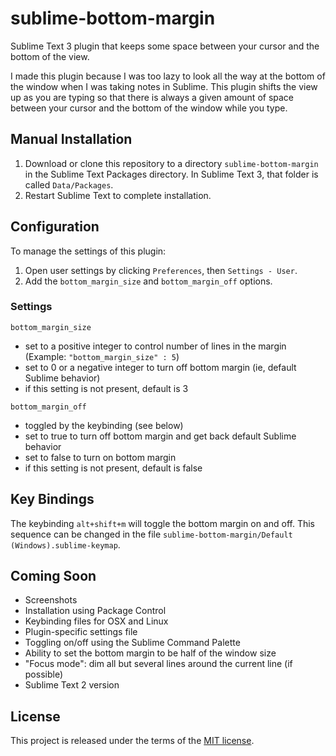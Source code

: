 # sublime-bottom-margin

Sublime Text 3 plugin that keeps some space between your cursor and the bottom of the view.

I made this plugin because I was too lazy to look all the way at the bottom of the window when I was taking notes in Sublime. This plugin shifts the view up as you are typing so that there is always a given amount of space between your cursor and the bottom of the window while you type.

## Manual Installation

1. Download or clone this repository to a directory `sublime-bottom-margin` in the Sublime Text Packages directory. In Sublime Text 3, that folder is called `Data/Packages`.
2. Restart Sublime Text to complete installation.

## Configuration

To manage the settings of this plugin:

1. Open user settings by clicking `Preferences`, then `Settings - User`.
2. Add the `bottom_margin_size` and `bottom_margin_off` options.

### Settings

`bottom_margin_size`

- set to a positive integer to control number of lines in the margin (Example: `"bottom_margin_size" : 5`)
- set to 0 or a negative integer to turn off bottom margin (ie, default Sublime behavior)
- if this setting is not present, default is 3

`bottom_margin_off`

- toggled by the keybinding (see below)
- set to true to turn off bottom margin and get back default Sublime behavior
- set to false to turn on bottom margin
- if this setting is not present, default is false


## Key Bindings

The keybinding `alt+shift+m` will toggle the bottom margin on and off. This sequence can be changed in the file `sublime-bottom-margin/Default (Windows).sublime-keymap`.

## Coming Soon

- Screenshots
- Installation using Package Control
- Keybinding files for OSX and Linux
- Plugin-specific settings file
- Toggling on/off using the Sublime Command Palette
- Ability to set the bottom margin to be half of the window size
- "Focus mode": dim all but several lines around the current line (if possible)
- Sublime Text 2 version

## License

This project is released under the terms of the [MIT license](http://en.wikipedia.org/wiki/MIT_License).
